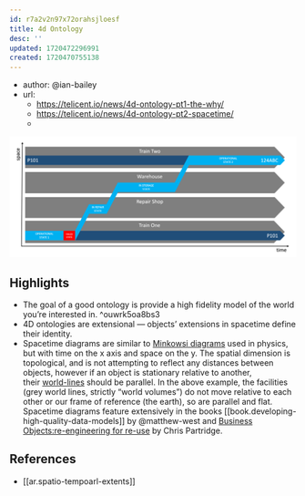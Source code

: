 ```yaml
---
id: r7a2v2n97x72orahsjloesf
title: 4d Ontology
desc: ''
updated: 1720472296991
created: 1720470755138
---
```


- author: @ian-bailey
- url:
  - https://telicent.io/news/4d-ontology-pt1-the-why/
  - https://telicent.io/news/4d-ontology-pt2-spacetime/
  - 

![](/assets/images/2024-07-08-13-53-16.png)

## Highlights

- The goal of a good ontology is provide a high fidelity model of the world you’re interested in. ^ouwrk5oa8bs3
- 4D ontologies are extensional — objects’ extensions in spacetime define their identity.
- Spacetime diagrams are similar to [Minkowsi diagrams](https://en.wikipedia.org/wiki/Spacetime_diagram) used in physics, but with time on the x axis and space on the y. The spatial dimension is topological, and is not attempting to reflect any distances between objects, however if an object is stationary relative to another, their [world-lines](https://en.wikipedia.org/wiki/World_line) should be parallel. In the above example, the facilities (grey world lines, strictly “world volumes”) do not move relative to each other or our frame of reference (the earth), so are parallel and flat. Spacetime diagrams feature extensively in the books [[book.developing-high-quality-data-models]] by @matthew-west and [Business Objects:re-engineering for re-use](https://borosolutions.net/sites/default/files/Business%20Objects%20-%20Re-Engineering%20for%20Re-Use%20%283rd%20Ed%20-%20early%20draft%20-%2020140927%29.pdf) by Chris Partridge.

## References

- [[ar.spatio-tempoarl-extents]]